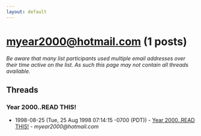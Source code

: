 ```yaml
---
layout: default
---
```


# myear2000@hotmail.com (1 posts)

_Be aware that many list participants used multiple email addresses over their time active on the list. As such this page may not contain all threads available._

## Threads

### Year 2000..READ THIS!
+ 1998-08-25 (Tue, 25 Aug 1998 07:14:15 -0700 (PDT)) - [Year 2000..READ THIS!](/archive/1998/08/473587b2b08f6a1333c0e12edeb10e80ee1868763cc61cbf090160f509b094a7) - _myear2000@hotmail.com_

